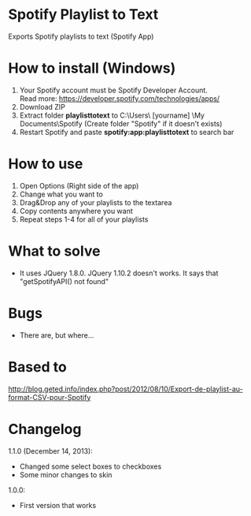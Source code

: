 Spotify Playlist to Text
========================

Exports Spotify playlists to text (Spotify App)

How to install (Windows)
========================
1. Your Spotify account must be Spotify Developer Account.<br/>
   Read more: https://developer.spotify.com/technologies/apps/
2. Download ZIP
3. Extract folder <b>playlisttotext</b> to C:\Users\ [yourname] \My Documents\Spotify (Create folder "Spotify" if it doesn't exists)
4. Restart Spotify and paste <b>spotify:app:playlisttotext</b> to search bar

How to use
========================
1. Open Options (Right side of the app)
2. Change what you want to
3. Drag&Drop any of your playlists to the textarea
4. Copy contents anywhere you want
5. Repeat steps 1-4 for all of your playlists

What to solve
========================
- It uses JQuery 1.8.0. JQuery 1.10.2 doesn't works. It says that "getSpotifyAPI() not found"

Bugs
========================
- There are, but where...

Based to
========================
http://blog.geted.info/index.php?post/2012/08/10/Export-de-playlist-au-format-CSV-pour-Spotify

Changelog
========================

1.1.0 (December 14, 2013):
- Changed some select boxes to checkboxes
- Some minor changes to skin

1.0.0:
- First version that works
